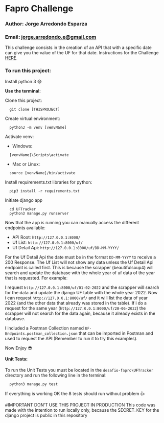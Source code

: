 # Fapro Challenge
### Author: Jorge Arredondo Esparza

### Email: jorge.arredondo.e@gmail.com

This challenge consists in the creation of an API that with a specific date can give you the value of the UF for that date. Instructions for the Challenge [HERE](https://gist.github.com/lhidalgo42/47c2c1ea4ddbfd50e4b0acd82c24bc23).

### To run this project:

Install python 3 😄

**Use the terminal:**

Clone this project:
```
  git clone [THISPROJECT]
```
Create virtual environment:
```
  python3 -m venv [venvName]
```
Activate venv:

- Windows: 
```
  [venvName]\Scripts\activate
```
- Mac or Linux:
```
  source [venvName]/bin/activate
```
Install requirements.txt libraries for python:
```
  pip3 install -r requirements.txt
```

Initiate django app
```
  cd UFTracker
  python3 manage.py runserver
```
Now that the app is running you can manually access the different endpoints available:

- API Root: `http://127.0.0.1:8000/`
- Uf List: `http://127.0.0.1:8000/uf/`
- Uf Detail Api: `http://127.0.0.1:8000/uf/DD-MM-YYYY/`

For the Uf Detail Api the date must be in the format `DD-MM-YYYY` to receive a 200 Response.
The Uf List will not show any data unless the Uf Detail Api endpoint is called first. This is because the scrapper (beautifulsoup4) will search and update the database with the whole year of uf data of the year that is requested. For example:

I request `http://127.0.0.1:8000/uf/01-02-2022` and the scrapper will search for the data and update the django UF table with the whole year 2022. Now i can request `http://127.0.0.1:8000/uf/` and it will list the data of year 2022 (and the other data that already was stored in the table). If i do a request for the same year (`http://127.0.0.1:8000/uf/20-06-2022`) the scrapper will not search for the data again, because it already exists in the database.

I included a Postman Collection named `UF-Endpoints.postman_collection.json` that can be imported in Postman and used to request the API (Remember to run it to try this examples).

Now Enjoy 😎


#### Unit Tests:
To run the Unit Tests you must be located in the `desafio-fapro\UFTracker` directory and run the following line in the terminal:
```
  python3 manage.py test
```
If everything is working OK the 8 tests should run without problem 👍


#IMPORTANT DON'T USE THIS PROJECT IN PRODUCTION
This code was made with the intention to run locally only, because the SECRET_KEY for the django project is public in this repository

